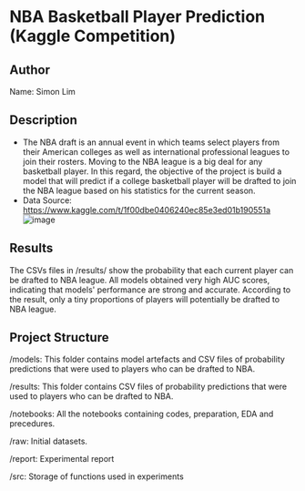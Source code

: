 # NBA Basketball Player Prediction (Kaggle Competition)

## Author
Name: Simon Lim

## Description
- The NBA draft is an annual event in which teams select players from their American colleges as well as international professional leagues to join their rosters. 
Moving to the NBA league is a big deal for any basketball player.
In this regard, the objective of the project is build a model that will predict if a college basketball player will be drafted to join the NBA league based on his statistics for the current season.
- Data Source: https://www.kaggle.com/t/1f00dbe0406240ec85e3ed01b190551a
![image](https://github.com/SimonLim03/Kaggle-Competition-NBA-Basketball-/assets/150989115/5b00fe0e-e919-428a-b265-a067f58816f4)


## Results
The CSVs files in /results/ show the probability that each current player can be drafted to NBA league. 
All models obtained very high AUC scores, indicating that models' performance are strong and accurate.
According to the result, only a tiny proportions of players will potentially be drafted to NBA league. 


## Project Structure
<p>
/models: This folder contains model artefacts and CSV files of probability predictions that were used to players who can be drafted to NBA.
</p>

<p>
/results: This folder contains CSV files of probability predictions that were used to players who can be drafted to NBA.
</p>

<p>
/notebooks: All the notebooks containing codes, preparation, EDA and precedures. 
</p>

<p>
/raw: Initial datasets.
</p>

<p>
/report: Experimental report
</p>

<p>
/src: Storage of functions used in experiments
</p>

